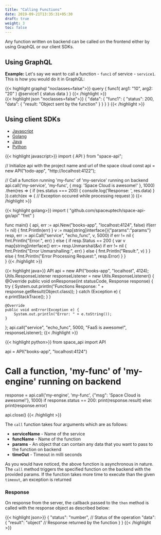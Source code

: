 ```yaml
---
title: "Calling Functions"
date: 2019-09-21T13:35:31+05:30
draft: true
weight: 3
toc: false
---
```


Any function written on backend can be called on the frontend either by using GraphQL or our client SDKs.

## Using GraphQL

**Example:** Let's say we want to call a function - `func1` of service - `service1`. This is how you would do it in GraphQL:

<div class="graphql holder">
<div class="query">
{{< highlight graphql "noclasses=false">}}
query {
  func1(
    arg1: "10",
    arg2: "20"
  ) @service1 {
    status
    data
  }
}
{{< /highlight >}}
</div>
<div class="response">
{{< highlight json "noclasses=false">}}
{
  "data": {
    "func1": {
      "status": 200,
      "data": {
        "result: "Object sent by the function"
      }
    }
  }
}
{{< /highlight >}}
</div>
</div>

## Using client SDKs

 <div class="row tabs-wrapper">
  <div class="col s12" style="padding:0">
    <ul class="tabs">
      <li class="tab col s2"><a class="active" href="#client-js">Javascript</a></li>
      <li class="tab col s2"><a href="#client-golang">Golang</a></li>
      <li class="tab col s2"><a href="#client-java">Java</a></li>
      <li class="tab col s2"><a href="#client-python">Python</a></li>
    </ul>
  </div>
  <div id="client-js" class="col s12" style="padding:0">
{{< highlight javascript>}}
import { API } from "space-api";

// Initialize api with the project name and url of the space cloud
const api = new API("todo-app", "http://localhost:4122");

// Call a function running 'my-func' of 'my-service' running on backend
api.call('my-service', 'my-func', { msg: 'Space Cloud is awesome!' }, 1000)
  .then(res => {
    if (res.status === 200) {
      console.log('Response: ', res.data)
    }
  }).catch(ex => {
    // Exception occured while processing request
  })
{{< /highlight >}}  
  </div>
  <div id="client-golang" class="col s12" style="padding:0">
{{< highlight golang>}}
import (
	"github.com/spaceuptech/space-api-go/api"
	"fmt"
)

func main() {
	api, err := api.New("books-app", "localhost:4124", false)
	if(err != nil) {
		fmt.Println(err)
	}
	v := map[string]interface{}{"params":"params"}
	resp, err := api.Call("service", "echo_func", v, 5000)
	if err != nil {
		fmt.Println("Error:", err)
	} else {
		if resp.Status == 200 {
			var v map[string]interface{}
			err:= resp.Unmarshal(&v)
			if err != nil {
				fmt.Println("Error Unmarshalling:", err)
			} else {
				fmt.Println("Result:", v)
			}
		} else {
			fmt.Println("Error Processing Request:", resp.Error)
		}
	}	
}
{{< /highlight >}}    
  </div>  
  <div id="client-java" class="col s12" style="padding:0">
{{< highlight java>}}
API api = new API("books-app", "localhost", 4124);
Utils.ResponseListener responseListener = new Utils.ResponseListener() {
    @Override
    public void onResponse(int statusCode, Response response) {
        try {
            System.out.println("Functions Response: " + response.getResult(Object.class));
        } catch (Exception e) {
            e.printStackTrace();
        }
    }

    @Override
    public void onError(Exception e) {
        System.out.println("Error: " + e.toString());
    }
};
api.call("service", "echo_func", 5000, "FaaS is awesome!", responseListener);
{{< /highlight >}}    
  </div>
 <div id="client-python" class="col s12" style="padding:0">
{{< highlight python>}}
from space_api import API

api = API("books-app", "localhost:4124")
# Call a function, 'my-func' of 'my-engine' running on backend
response = api.call('my-engine', 'my-func', {"msg": 'Space Cloud is awesome!'}, 1000)
if response.status == 200:
    print(response.result)
else:
    print(response.error)

api.close()
{{< /highlight >}}   
  </div>
</div>

The `call` function takes four arguments which are as follows:
- **serviceName** - Name of the service
- **funcName** - Name of the function
- **params** - An object that can contain any data that you want to pass to the function on backend
- **timeOut** - Timeout in milli seconds

As you would have noticed, the above function is asynchronous in nature. The `call` method triggers the specified function on the backend with the provided params. If the function takes more time to execute than the given `timeout`, an exception is returned 

### Response

On response from the server, the callback passed to the `then` method is called with the response object as described below:

{{< highlight json>}}
{
  "status": "number", // Status of the operation
  "data": {
    "result": "object" // Response returned by the function
  }
}
{{< /highlight >}}  
